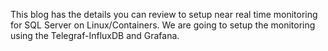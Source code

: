 This blog has the details you can review to setup near real time monitoring for SQL Server on Linux/Containers. We are going to setup the monitoring using the Telegraf-InfluxDB and Grafana.















